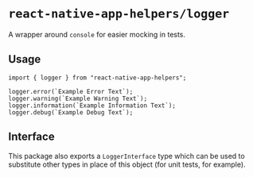 # `react-native-app-helpers/logger`

A wrapper around `console` for easier mocking in tests.

## Usage

```tsx
import { logger } from "react-native-app-helpers";

logger.error(`Example Error Text`);
logger.warning(`Example Warning Text`);
logger.information(`Example Information Text`);
logger.debug(`Example Debug Text`);
```

## Interface

This package also exports a `LoggerInterface` type which can be used to
substitute other types in place of this object (for unit tests, for example).
